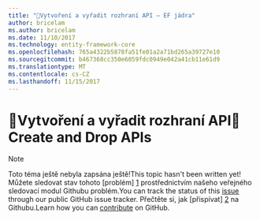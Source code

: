 ```yaml
---
title: "Vytvoření a vyřadit rozhraní API – EF jádra"
author: bricelam
ms.author: bricelam
ms.date: 11/10/2017
ms.technology: entity-framework-core
ms.openlocfilehash: 765a4322b5878fa51fe01a2a71bd265a39727e10
ms.sourcegitcommit: b467368cc350e6059fdc0949e042a41cb11e61d9
ms.translationtype: MT
ms.contentlocale: cs-CZ
ms.lasthandoff: 11/15/2017
---
```

# <a name="-create-and-drop-apis"></a><span data-ttu-id="8f80d-102">🔧Vytvoření a vyřadit rozhraní API</span><span class="sxs-lookup"><span data-stu-id="8f80d-102">🔧 Create and Drop APIs</span></span>

> [!NOTE]
> <span data-ttu-id="8f80d-103">Toto téma ještě nebyla zapsána ještě!</span><span class="sxs-lookup"><span data-stu-id="8f80d-103">This topic hasn't been written yet!</span></span> <span data-ttu-id="8f80d-104">Můžete sledovat stav tohoto [problém] [ 1] prostřednictvím našeho veřejného sledovací modul Githubu problém.</span><span class="sxs-lookup"><span data-stu-id="8f80d-104">You can track the status of this [issue][1] through our public GitHub issue tracker.</span></span> <span data-ttu-id="8f80d-105">Přečtěte si, jak [přispívat] [ 2] na Githubu.</span><span class="sxs-lookup"><span data-stu-id="8f80d-105">Learn how you can [contribute][2] on GitHub.</span></span>


  [1]: https://github.com/aspnet/EntityFramework.Docs/issues/549
  [2]: https://github.com/aspnet/EntityFramework.Docs/blob/master/CONTRIBUTING.md
